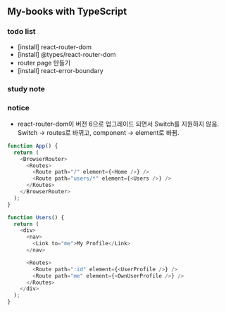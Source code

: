 ## My-books with TypeScript

### todo list

- [install] react-router-dom
- [install] @types/react-router-dom
- router page 만들기
- [install] react-error-boundary

### study note

### notice

- react-router-dom이 버전 6으로 업그레이드 되면서 Switch를 지원하지 않음.
  Switch -> routes로 바뀌고, component -> element로 바뀜.

```ts
function App() {
  return (
    <BrowserRouter>
      <Routes>
        <Route path="/" element={<Home />} />
        <Route path="users/*" element={<Users />} />
      </Routes>
    </BrowserRouter>
  );
}

function Users() {
  return (
    <div>
      <nav>
        <Link to="me">My Profile</Link>
      </nav>

      <Routes>
        <Route path=":id" element={<UserProfile />} />
        <Route path="me" element={<OwnUserProfile />} />
      </Routes>
    </div>
  );
}
```
